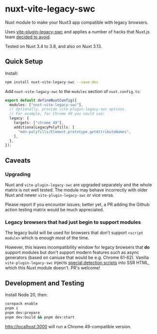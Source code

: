 # nuxt-vite-legacy-swc

Nuxt module to make your Nuxt3 app compatible with legacy browsers.

Uses [vite-plugin-legacy-swc](https://www.npmjs.com/package/vite-plugin-legacy-swc) and applies a number of hacks that Nuxt.js team [decided to avoid](https://github.com/nuxt/nuxt/issues/15464#issuecomment-1596895289).

Tested on Nuxt 3.4 to 3.8, and also on Nuxt 3.13.

## Quick Setup

Install:

```sh
npm install nuxt-vite-legacy-swc --save-dev
```

Add `nuxt-vite-legacy-swc` to the `modules` section of `nuxt.config.ts`:

```ts
export default defineNuxtConfig({
  modules: ["nuxt-vite-legacy-swc"],
  // Optionally, provide vite-plugin-legacy-swc options.
  // For example, for Chrome 49 you could use:
  legacy: {
    targets: ["chrome 49"],
    additionalLegacyPolyfills: [
      "mdn-polyfills/Element.prototype.getAttributeNames",
    ],
  },
});
```

## Caveats

### Upgrading

Nuxt and `vite-plugin-legacy-swc` are upgraded separately and the whole matrix is not well tested. The module may behave incorrectly with older Nuxt and newer `vite-plugin-legacy-swc` or vice versa.

Please report if you encounter issues; better yet, a PR adding the Github action testing matrix would be much appreciated.

### Legacy browsers that had just begin to support modules

The legacy build will be used for browsers that don't support `<script module>` which is enough most of the time.

However, this leaves incompatibility window for legacy browsers that **do** support modules but don't support modern features such as async generators (based on caniuse that would be e.g. Chrome 61-62). Vanilla `vite-plugin-legacy-swc` injects [special detection scripts](https://github.com/vitejs/vite/blob/535795a8286e4a9525acd2340e1d1d1adfd70acf/packages/plugin-legacy/src/snippets.ts) into SSR HTML, which this Nuxt module doesn't. PR's welcome!

## Development and Testing

Install Node 20, then:

```sh
corepack enable
pnpm i
pnpm dev:prepare
pnpm dev:build && pnpm dev:start
```

<http://localhost:3000> will run a Chrome 49-compatible version.
